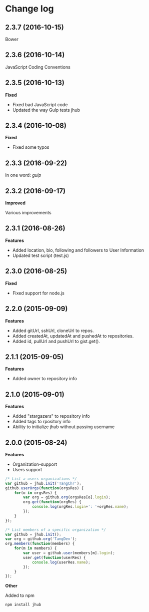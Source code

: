 Change log
==========

## 2.3.7 (2016-10-15)

Bower

## 2.3.6 (2016-10-14)

JavaScript Coding Conventions

## 2.3.5 (2016-10-13)

**Fixed**

* Fixed bad JavaScript code
* Updated the way Gulp tests jhub

## 2.3.4 (2016-10-08)

**Fixed**

* Fixed some typos

## 2.3.3 (2016-09-22)

In one word: _gulp_

## 2.3.2 (2016-09-17)

**Improved**

Various improvements

## 2.3.1 (2016-08-26)

**Features**

* Added location, bio, following and followers to User Information
* Updated test script (test.js)

## 2.3.0 (2016-08-25)

**Fixed**

* Fixed support for node.js

## 2.2.0 (2015-09-09)

**Features**

* Added gitUrl, sshUrl, cloneUrl to repos.
* Added createdAt, updatedAt and pushedAt to repositories.
* Added id, pullUrl and pushUrl to gist.get().

## 2.1.1 (2015-09-05)

**Features**

* Added owner to repository info

## 2.1.0 (2015-09-01)

**Features**

* Added "stargazers" to repository info
* Added tags to rpository info
* Ability to initialize jhub without passing username


## 2.0.0 (2015-08-24)

**Features**

* Organization-support
* Users support

```javascript
/* List a users organizations */
var github = jhub.init('TangChr');
github.userOrgs(function(orgsRes) {
    for(o in orgsRes) {
        var org = github.org(orgsRes[o].login);
        org.get(function(orgRes) {
            console.log(orgRes.login+': '+orgRes.name);
        });
    }
});
```

```javascript
/* List members of a specific organization */
var github = jhub.init();
var org = github.org('TangDev');
org.members(function(members) {
    for(m in members) {
        var user = github.user(members[m].login);
        user.get(function(userRes) {
            console.log(userRes.name);
        });
    }
});
```

**Other**

Added to npm
```
npm install jhub
```